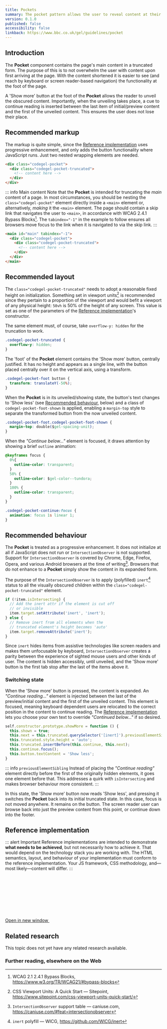 ```yaml
---
title: Pockets
summary: The pocket pattern allows the user to reveal content at their discretion
version: 0.1.0
published: false
accessibility: false
linkback: https://www.bbc.co.uk/gel/guidelines/pocket
---
```


## Introduction

The **Pocket** component contains the page's main content in a truncated form. The purpose of this is to not overwhelm the user with content upon first arriving at the page. With the content shortened it is easier to see (and reach by keyboard or screen reader-based navigation) the functionality at the foot of the page.

A 'Show more' button at the foot of the **Pocket** allows the reader to unveil the obscured content. Importantly, when the unveiling takes place, a cue to continue reading is inserted between the last item of initial/preview content and the first of the unveiled content. This ensures the user does not lose their place.

## Recommended markup

The markup is quite simple, since the [Reference implementation](#reference-implementation) uses progressive enhancement, and only adds the button functionality where JavaScript runs. Just two nested wrapping elements are needed.

```html
<div class="codegel-pocket">
  <div class="codegel-pocket-truncated">
    <!-- content here -->
  </div>
</div>
```

::: info Main content
Note that the **Pocket** is intended for truncating the _main_ content of a page. In most circumstances, you should be nesting the `class="codegel-pocket"` element directly inside a `<main>` element or, alternatively, _making_ it the `<main>` element. The page should contain a skip link that navigates the user to `<main>`, in accordance with WCAG 2.4.1 Bypass Blocks[^1]. The `tabindex="-1"` in the example to follow ensures all browsers move focus to the link when it is navigated to via the skip link.
:::

```html
<main id="main" tabindex="-1">
  <div class="codegel-pocket">
    <div class="codegel-pocket-truncated">
      <!-- content here -->
    </div>
  </div>
</main>
```

## Recommended layout

The `class="codegel-pocket-truncated"` needs to adopt a reasonable fixed height on initialization. Something set in viewport units[^2] is recommended since they pertain to a proportion of the viewport and would befit a viewport of any physical height: `50vh` is 50% of the height of any screen. This value is set as one of the parameters of the [Reference implementation](#reference-implementation)'s constructor.

The same element must, of course, take `overflow-y: hidden` for the truncation to work.

```css
.codegel-pocket-truncated {
  overflow-y: hidden;
}
```

The 'foot' of the **Pocket** element contains the 'Show more' button, centrally justified. It has no height and appears as a single line, with the button placed centrally over it on the vertical axis, using a transform.

```css
.codegel-pocket-foot button {
  transform: translateY(-50%);
}
```

When the **Pocket** is in its unveiled/showing state, the button's text changes to 'Show less' (see [Recommended behaviour](#recommended-behaviour), below) and a class of `codegel-pocket-foot-shown` is applied, enabling a `margin-top` style to separate the transformed button from the now unveiled content.

```css
.codegel-pocket-foot.codegel-pocket-foot-shown {
  margin-top: double($gel-spacing-unit);
}
```

When the _"Continue below..."_ element is focused, it draws attention by showing a brief `outline` animation:

```css
@keyframes focus {
  0%{
    outline-color: transparent;
  }
  50% {
    outline-color: $gel-color--tundora;
  }
  100% {
    outline-color: transparent;
  }
}

.codegel-pocket-continue:focus {
  animation: focus 1s linear 1;
}
```

## Recommended behaviour

The **Pocket** is treated as a progressive enhancement. It does not initialize at all if JavaScript does not run or `IntersectionObserver` is not supported. Support for `IntersectionObserver` is covered by Chrome, Edge, Firefox, Opera, and various Android browsers at the time of writing[^3]. Browsers that do not enhance to a **Pocket** simply show the content in its expanded form.

The purpose of the `IntersectionObserver` is to apply (polyfilled) `inert`[^4] status to all the visually obscured children within the `class="codegel-pocket-truncated"` element.

```js
if (!item.isIntersecting) {
  // Add the inert attr if the element is cut off
  // or invisible
  item.target.setAttribute('inert', 'inert');
} else {
  // Remove inert from all elements when the
  // truncated element's height becomes 'auto'
  item.target.removeAttribute('inert');
}
```

Since `inert` hides items from assistive technologies like screen readers and makes them unfocusable by keyboard, `IntersectionObserver` creates a parity between the experience of sighted mouse users and other kinds of user. The content is hidden accessibly, until unveiled, and the 'Show more' button is the first tab stop after the last of the items above it.

### Switching state

When the 'Show more' button is pressed, the content is expanded. An _"Continue reading..."_ element is injected between the last of the preview/initial content and the first of the unveiled content. This element is focused, meaning keyboard dependent users are relocated to the correct position in the content to continue reading. The [Reference implementation](#reference-implementation) lets you choose your own text to override _"Continued below..."_ if so desired.

```js
self.constructor.prototype.showMore = function () {
  this.shown = true;
  this.next = this.truncated.querySelector('[inert]').previousElementSibling;
  this.truncated.style.height = 'auto';
  this.truncated.insertBefore(this.continue, this.next);
  this.continue.focus();
  this.button.textContent = 'Show less';
}
```

::: info `previousElementSibling`
Instead of placing the _"Continue reading"_ element directly before the first of the originally hidden elements, it goes one element before that. This addresses a quirk with `isIntersecting` and makes browser behaviour more consistent. 
:::

In this state, the 'Show more' button now reads 'Show less', and pressing it switches the **Pocket** back into its initial truncated state. In this case, focus is not moved anywhere. It remains on the button. The screen reader user can browse back into just the preview content from this point, or continue down into the footer.

## Reference implementation

::: alert Important
Reference implementations are intended to demonstrate **what needs to be achieved**, but not necessarily how to achieve it. That would depend on the technology stack you are working with. The HTML semantics, layout, and behaviour of your implementation must conform to the reference implementation. Your JS framework, CSS methodology, and—most likely—content will differ.
:::

<include src="components/demos/pockets.html">

<p><a class="geldocs-button geldocs-button--dark geldocs-long-primer-bold" href="../demos/pockets/" target="_new">Open in new window <svg class="geldocs-button__icon geldocs-icon geldocs-icon--text"><use xlink:href="/code-gel/static/images/gel-icons-core-set.svg#gel-icon-external-link" style="fill:currentColor"></use></svg></a></p>

## Related research

This topic does not yet have any related research available.

### Further reading, elsewhere on the Web

[^1]: WCAG 2.1 2.4.1 Bypass Blocks, <https://www.w3.org/TR/WCAG21/#bypass-blocks>
[^2]: CSS Viewport Units: A Quick Start — Sitepoint, <https://www.sitepoint.com/css-viewport-units-quick-start/>
[^3]: `IntersectionObserver` support table — caniuse.com, <https://caniuse.com/#feat=intersectionobserver>
[^4]: `inert` polyfill — WICG, <https://github.com/WICG/inert>